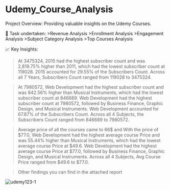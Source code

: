 # Udemy_Course_Analysis
Project Overview: Providing valuable insights on the Udemy Courses.    

📌 Task undertaken:   >Revenue Analysis  >Enrollment Analysis  >Engagement Analysis  >Subject Category Analysis  >Top Courses Analysis 

📈 Key Insights:

> At 3475324, 2015 had the highest subscriber count and was 2,819.75% higher than 2011, which had the lowest subscriber count at 119028. 2015 accounted for 29.55% of the Subscribers Count. Across all 7 Years, Subscribers Count ranged from 119028 to 3475324.



> At 7980572, Web Development had the highest subscriber count and was 842.56% higher than Musical Instruments, which had the lowest subscriber count at 846689. Web Development had the highest subscriber count at 7980572, followed by Business Finance, Graphic Design, and Musical Instruments. Web Development accounted for 67.87% of the Subscribers Count. Across all 4 Subjects, the Subscribers Count ranged from 846689 to 7980572.



> Average price of all the courses came to 66$ and With the price of $77.0, Web Development had the highest average course Price and was 55.44% higher than Musical Instruments, which had the lowest average course Price at $49.6. Web Development had the highest average course Price at $77.0, followed by Business Finance, Graphic Design, and Musical Instruments. Across all 4 Subjects, Avg Course Price ranged from $49.6 to $77.0.



> Other findings you can find in the attached report


![udemy123-1](https://github.com/praveen0511/Udemy_Course_Analysis/assets/52094094/5729fcad-de27-4ccd-8179-e05795032855)



